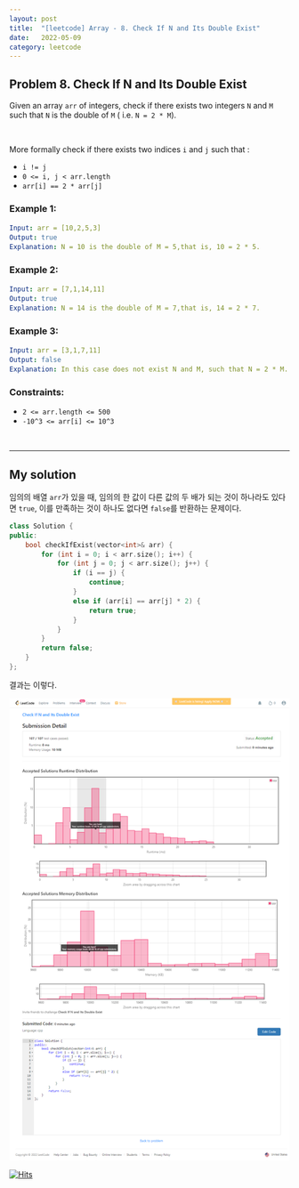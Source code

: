 ```yaml
---
layout: post
title:  "[leetcode] Array - 8. Check If N and Its Double Exist"
date:   2022-05-09
category: leetcode
---
```


## Problem 8. Check If N and Its Double Exist
Given an array `arr` of integers, check if there exists two integers `N` and `M` such that `N` is the double of `M` ( i.e. `N = 2 * M`).

<br>

More formally check if there exists two indices `i` and `j` such that :

* `i != j`
* `0 <= i, j < arr.length`
* `arr[i] == 2 * arr[j]`

### Example 1:
```yaml
Input: arr = [10,2,5,3]
Output: true
Explanation: N = 10 is the double of M = 5,that is, 10 = 2 * 5.
```

### Example 2:
```yaml
Input: arr = [7,1,14,11]
Output: true
Explanation: N = 14 is the double of M = 7,that is, 14 = 2 * 7.
```

### Example 3:
```yaml
Input: arr = [3,1,7,11]
Output: false
Explanation: In this case does not exist N and M, such that N = 2 * M.
```

### Constraints:
* `2 <= arr.length <= 500`
* `-10^3 <= arr[i] <= 10^3`

<br>

---
## My solution

임의의 배열 `arr`가 있을 때, 임의의 한 값이 다른 값의 두 배가 되는 것이 하나라도 있다면 `true`, 이를 만족하는 것이 하나도 없다면 `false`를 반환하는 문제이다.

```cpp
class Solution {
public:
    bool checkIfExist(vector<int>& arr) {
        for (int i = 0; i < arr.size(); i++) {
            for (int j = 0; j < arr.size(); j++) {
                if (i == j) {
                    continue;
                }
                else if (arr[i] == arr[j] * 2) {
                    return true;
                }
            }
        }
        return false;
    }
};
```

결과는 이렇다.

![alt text](/public/img/leetcode/leetcode-array-8.png)

[![Hits](https://hits.seeyoufarm.com/api/count/incr/badge.svg?url=https%3A%2F%2Fundol26.github.io%2Fleetcode%2F2022%2F05%2F09%2Fleetcode-array8.html&count_bg=%2379C83D&title_bg=%23555555&icon=&icon_color=%23E7E7E7&title=hits&edge_flat=false)](https://hits.seeyoufarm.com)
